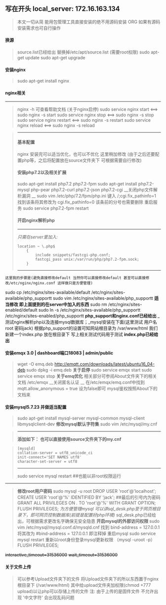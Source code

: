 ## 写在开头 local_server: 172.16.163.134
>  	本文一切从简 能用包管理工具直接安装的绝不用源码安装 ORG
> 如果有源码安装需求也可自行操作





#### 换源 
> source.list已经给出 替换掉/etc/apt/source.list	(需要root权限)
> sudo apt-get update
> sudo apt-get upgrade





#### 安装nginx
> sudo apt-get install nginx

#### nginx相关
--------------------------------------------------------------------
> nginx -h 可查看帮助文档
> (关于nginx启停)
> sudo service nginx start    <==>    sudo nginx -s start
> sudo service nginx stop    <==>    sudo nginx -s stop
> sudo service nginx restart    <==>    sudo nginx -s restart
> sudo service nginx reload    <==>    sudo nginx -s reload

> --------------------------------------------------------------------
> ####  基本配置
> nginx 安装完可以适当优化，也可以不优化 这里稍加修改
> (由于之后还要配置php等，之后将配置放在source文件夹下 可根据需要自行修改)
>
> #### 安装php7.2以及相关扩展
> sudo apt-get install php7.2 php7.2-fpm
> sudo apt-get install php7.2-mysql php-pear php7.2-curl php7.2-json php7.2-cgi
> __关闭php文件解析漏洞 __
> sudo vim /etc/php/7.2/fpm/php.ini
> 键入 /;cgi.fix_pathinfo=1
> 找到该条将其修改为
> cgi.fix_pathinfo=0
> 该条前的分号也需要删除
> 重启服务
> sudo service php7.2-fpm restart
>
> #### 开启nginx解析php 
>
> -------------------------------------------------------
> _只需在server里加入:_
> ```
> location ~ \.php$
>     {
>         include snippets/fastcgi-php.conf;
>         fastcgi_pass unix:/var/run/php/php7.2-fpm.sock;
>     }
> ```
> --------------------------------------------------------
	这里我的步骤是(避免直接修改default 当然你可以直接修改default 甚至可以直接修改/etc/nginx/nginx.conf 这样做只是方便管理)	
sudo cp /etc/nginx/sites-available/default /etc/nginx/sites-available/php_supportt
sudo vim /etc/nginx/sites-available/php_supportt
__适当修改 即上面提到的在server中加入的东西__
sudo rm /etc/nginx/sites-enabled/default
sudo ln -s /etc/nginx/sites-available/php_supportt /etc/nginx/sites-enabled/php_supportt
__php_support和nginx.conf已经给出__
_测试nginx解析php以及连接mysql数据库；_mysql安装在下面(这里测试 用户名root 密码jack)
根据php_support的设置可知网站根目录为 /var/www/html
我们新建一个index.php 放在根目录下 写上相关测试代码用于测试
__index.php已经给出__





#### 安装emqx 3.0 | dashboard端口18083 | admin/public
> wget -O emq.deb http://emqtt.com/downloads/latest/ubuntu16_04-deb
> sudo dpkg -i emq.deb 
> __关于启停__
> sudo service emqx start
> sudo service emqx stop
> __关于emq优化__
> 相关部分可参阅About文件夹下的相关文档
> /etc/emqx
> __关闭匿名认证 __
> 在/etc/emqx/emq.conf中找到mqtt.allow_anonymous = true 设为false即可
> mysql鉴权按照About下的文档来





#### 安装mysql5.7.23 并做适当配置
> sudo apt-get install mysql-server mysql-common mysql-client libmysqlclient-dev
> __修改mysql默认字符集__
> sudo vim /etc/mysql/my.cnf

> --------------------------------------
> __添加如下： 也可以直接使用source文件夹下的my.cnf__

> ```
> [mysqld]
> collation-server = utf8_unicode_ci
> init-connect='SET NAMES utf8'
> character-set-server = utf8
> ```
> ---------------------------------------
> sudo service mysql restart	##也能以非root权限运行
----------------------------------------
> __修改root用户密码__
> sudo mysql -u root 
> DROP USER 'root'@'localhost';
> CREATE USER 'root'@'%' IDENTIFIED BY 'jack';     ##最后的引号内为密码
> GRANT ALL PRIVILEGES ON *.* TO 'root'@'%' WITH GRANT OPTION;
> FLUSH PRIVILEGES;
> _为方便管理mysql 可以讲sql_desk.php至于网页根目录下，即可网页控制数据库(前提是配置好php环境)_
> sql_desk.php已经给出，可根据需求更改名字确保无安全隐患
> __开启mysql的外部访问权限__
> sudo vim /etc/mysql/mysql.conf.d/mysqld.cnf
> 找到 bind-address = 127.0.0.1
> 将其改为 #bind-address = 127.0.0.1  即注释掉
> 重启mysql 
> sudo service mysql restart
> 重新以root身份登录mysql更新权限 （mysql -uroot -p）
> FLUSH PRIVILEGES;

~~interactive_timeout=31536000~~
~~wait_timeout=31536000~~


#### 关于文件上传
> 可以参考Upload文件夹下的文件 将Upload文件夹下的所以东西置于nginx根目录下 (/var/www/html)
> 其中给upload文件夹加权限(chmod +777 upload)以让php可以存储上传的文件
> 注: 由于上传的是固件文件 不允许出现 '中文字符' 会出现乱码问题





